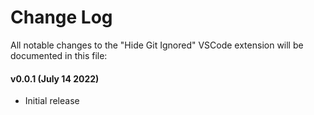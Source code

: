 # Change Log

All notable changes to the "Hide Git Ignored" VSCode extension will be documented in this file:

#### v0.0.1 (July 14 2022)

- Initial release
